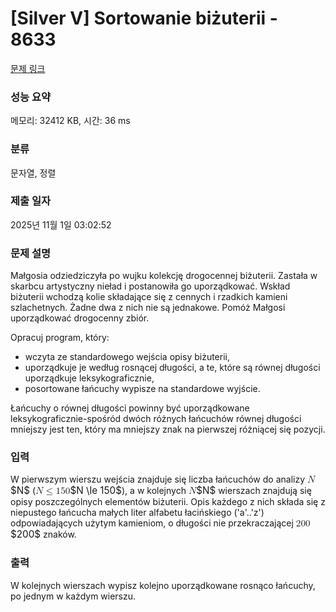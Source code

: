 # [Silver V] Sortowanie biżuterii - 8633 

[문제 링크](https://www.acmicpc.net/problem/8633) 

### 성능 요약

메모리: 32412 KB, 시간: 36 ms

### 분류

문자열, 정렬

### 제출 일자

2025년 11월 1일 03:02:52

### 문제 설명

<p>Małgosia odziedziczyła po wujku kolekcję drogocennej biżuterii. Zastała w skarbcu artystyczny nieład i postanowiła go uporządkować. Wskład biżuterii wchodzą kolie składające się z cennych i rzadkich kamieni szlachetnych. Żadne dwa z nich nie są jednakowe. Pomóż Małgosi uporządkować drogocenny zbiór.</p>

<p>Opracuj program, który:</p>

<ul>
	<li>wczyta ze standardowego wejścia opisy biżuterii,</li>
	<li>uporządkuje je według rosnącej długości, a te, które są równej długości uporządkuje leksykograficznie,</li>
	<li>posortowane łańcuchy wypisze na standardowe wyjście.</li>
</ul>

<p>Łańcuchy o równej długości powinny być uporządkowane leksykograficznie-spośród dwóch różnych łańcuchów równej długości mniejszy jest ten, który ma mniejszy znak na pierwszej różniącej się pozycji.</p>

### 입력 

 <p>W pierwszym wierszu wejścia znajduje się liczba łańcuchów do analizy <mjx-container class="MathJax" jax="CHTML" style="font-size: 109%; position: relative;"><mjx-math class="MJX-TEX" aria-hidden="true"><mjx-mi class="mjx-i"><mjx-c class="mjx-c1D441 TEX-I"></mjx-c></mjx-mi></mjx-math><mjx-assistive-mml unselectable="on" display="inline"><math xmlns="http://www.w3.org/1998/Math/MathML"><mi>N</mi></math></mjx-assistive-mml><span aria-hidden="true" class="no-mathjax mjx-copytext">$N$</span></mjx-container> (<mjx-container class="MathJax" jax="CHTML" style="font-size: 109%; position: relative;"><mjx-math class="MJX-TEX" aria-hidden="true"><mjx-mi class="mjx-i"><mjx-c class="mjx-c1D441 TEX-I"></mjx-c></mjx-mi><mjx-mo class="mjx-n" space="4"><mjx-c class="mjx-c2264"></mjx-c></mjx-mo><mjx-mn class="mjx-n" space="4"><mjx-c class="mjx-c31"></mjx-c><mjx-c class="mjx-c35"></mjx-c><mjx-c class="mjx-c30"></mjx-c></mjx-mn></mjx-math><mjx-assistive-mml unselectable="on" display="inline"><math xmlns="http://www.w3.org/1998/Math/MathML"><mi>N</mi><mo>≤</mo><mn>150</mn></math></mjx-assistive-mml><span aria-hidden="true" class="no-mathjax mjx-copytext">$N \le 150$</span></mjx-container>), a w kolejnych <mjx-container class="MathJax" jax="CHTML" style="font-size: 109%; position: relative;"><mjx-math class="MJX-TEX" aria-hidden="true"><mjx-mi class="mjx-i"><mjx-c class="mjx-c1D441 TEX-I"></mjx-c></mjx-mi></mjx-math><mjx-assistive-mml unselectable="on" display="inline"><math xmlns="http://www.w3.org/1998/Math/MathML"><mi>N</mi></math></mjx-assistive-mml><span aria-hidden="true" class="no-mathjax mjx-copytext">$N$</span></mjx-container> wierszach znajdują się opisy poszczególnych elementów biżuterii. Opis każdego z nich składa się z niepustego łańcucha małych liter alfabetu łacińskiego ('a'..'z') odpowiadających użytym kamieniom, o długości nie przekraczającej <mjx-container class="MathJax" jax="CHTML" style="font-size: 109%; position: relative;"><mjx-math class="MJX-TEX" aria-hidden="true"><mjx-mn class="mjx-n"><mjx-c class="mjx-c32"></mjx-c><mjx-c class="mjx-c30"></mjx-c><mjx-c class="mjx-c30"></mjx-c></mjx-mn></mjx-math><mjx-assistive-mml unselectable="on" display="inline"><math xmlns="http://www.w3.org/1998/Math/MathML"><mn>200</mn></math></mjx-assistive-mml><span aria-hidden="true" class="no-mathjax mjx-copytext">$200$</span></mjx-container> znaków.</p>

### 출력 

 <p>W kolejnych wierszach wypisz kolejno uporządkowane rosnąco łańcuchy, po jednym w każdym wierszu.</p>

